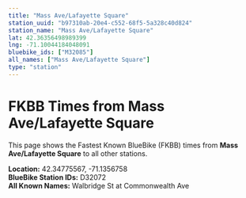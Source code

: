 ```yaml
---
title: "Mass Ave/Lafayette Square"
station_uuid: "b97310ab-20e4-c552-68f5-5a328c40d824"
station_name: "Mass Ave/Lafayette Square"
lat: 42.36356498989399
lng: -71.10044184048091
bluebike_ids: ["M32085"]
all_names: ["Mass Ave/Lafayette Square"]
type: "station"
---
```


# FKBB Times from Mass Ave/Lafayette Square

This page shows the Fastest Known BlueBike (FKBB) times from **Mass Ave/Lafayette Square** to all other stations.

**Location:** 42.34775567, -71.1356758  
**BlueBike Station IDs:** D32072  
**All Known Names:** Walbridge St at Commonwealth Ave

